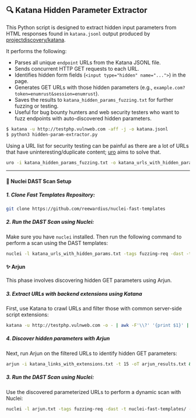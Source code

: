 ## 🔍 Katana Hidden Parameter Extractor

This Python script is designed to extract hidden input parameters from HTML responses found in `katana.jsonl` output produced by [projectdiscovery/katana](https://github.com/projectdiscovery/katana).

It performs the following:

- Parses all unique `endpoint` URLs from the Katana JSONL file.
- Sends concurrent HTTP GET requests to each URL.
- Identifies hidden form fields (`<input type="hidden" name="...">`) in the page.
- Generates GET URLs with those hidden parameters (e.g., `example.com?token=enumrust&session=enumrust`).
- Saves the results to `katana_hidden_params_fuzzing.txt` for further fuzzing or testing.
- Useful for bug bounty hunters and web security testers who want to fuzz endpoints with auto-discovered hidden parameters.
```bash
$ katana -u http://testphp.vulnweb.com -aff -j -o katana.jsonl
$ python3 hidden-param-extractor.py
```
Using a URL list for security testing can be painful as there are a lot of URLs that have uninteresting/duplicate content; [uro](https://github.com/s0md3v/uro) aims to solve that.
```bash
uro -i katana_hidden_params_fuzzing.txt -o katana_urls_with_hidden_params.txt
```
---
#### 🚀 Nuclei DAST Scan Setup

##### 1. Clone Fast Templates Repository:
```bash
git clone https://github.com/reewardius/nuclei-fast-templates
```
##### 2. Run the DAST Scan using Nuclei:
Make sure you have `nuclei` installed. Then run the following command to perform a scan using the DAST templates:
```bash
nuclei -l katana_urls_with_hidden_params.txt -tags fuzzing-req -dast -t nuclei-fast-templates/ -o hidden_params_dast_results.txt
```

#### ✨ Arjun

This phase involves discovering hidden GET parameters using Arjun.

##### 3. Extract URLs with backend extensions using Katana

First, use Katana to crawl URLs and filter those with common server-side script extensions:
```bash
katana -u http://testphp.vulnweb.com -o - | awk -F'\\?' '{print $1}' | sort -u | grep -Ei '\.(php|asp|aspx|ashx|jsp|jspx|cgi|pl|py|rb|cfm)$' > katana_links_with_extensions.txt
```
##### 4. Discover hidden parameters with Arjun

Next, run Arjun on the filtered URLs to identify hidden GET parameters:
```bash
arjun -i katana_links_with_extensions.txt -t 15 -oT arjun_results.txt && uro -i arjun_results.txt -o arjun.txt
```
##### 3. Run the DAST Scan using Nuclei:

Use the discovered parameterized URLs to perform a dynamic scan with Nuclei:
```bash
nuclei -l arjun.txt -tags fuzzing-req -dast -t nuclei-fast-templates/ -o arjun_params_dast_results.txt
```
